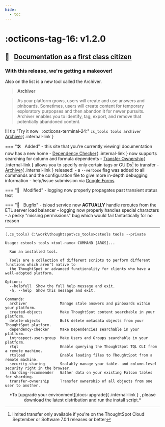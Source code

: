 ```yaml
---
hide:
  - toc
---
```


# :octicons-tag-16: v1.2.0
## :scroll: &nbsp; [Documentation as a first class citizen][gh-release]

### With this release, we're getting a makeover!

Also on the list is a new tool called the Archiver.

> __Archiver__

> As your platform grows, users will create and use answers and pinboards. Sometimes, users will
  create content for temporary exploratory purpopses and then abandon it for newer pursuits. Archiver
  enables you to identify, tag, export, and remove that potentially abandoned content.

!!! tip "Try it now &nbsp; :octicons-terminal-24:"
    `cs_tools tools archiver` [Archiver][docs-archiver]{ .internal-link }

=== ":hammer_and_wrench: &nbsp; Added"
    - this site that you're currently viewing! documentation now has a new home
    - [Dependency Checker][docs-depchecker]{ .internal-link } now supports searching for column and formula dependents
    - [Transfer Ownership][docs-transfer-owner]{ .internal-link } allows you to specify only certain tags or GUIDs[^1] to transfer
    - [Archiver][docs-archiver]{ .internal-link } released!
    - a `--verbose` flag was added to all commands and the configuration file to give more in-depth debugging information
    - help/issue submission via [Google Forms][help]


=== ":wrench: &nbsp; Modified"
    - logging now properly propagates past transient status text

=== ":bug: &nbsp; Bugfix"
    - tsload service now __ACTUALLY__ handle reroutes from the ETL server load balancer
    - logging now properly handles special characters
    - a pesky "missing permissions" bug which would fail fantastically for no reason

---

```console
(.cs_tools) C:\work\thoughtspot\cs_tools>cstools tools --private

Usage: cstools tools <tool-name> COMMAND [ARGS]...

  Run an installed tool.

  Tools are a collection of different scripts to perform different functions which aren't native to
  the ThoughtSpot or advanced functionality for clients who have a well-adopted platform.

Options:
  --helpfull  Show the full help message and exit.
  -h, --help  Show this message and exit.

Commands:
  archiver               Manage stale answers and pinboards within your platform.
  created-objects        Make ThoughtSpot content searchable in your platform.
  delete-objects         Bulk delete metadata objects from your ThoughtSpot platform.
  dependency-checker     Make Dependencies searchable in your platform.
  introspect-user-group  Make Users and Groups searchable in your platform.
  rtql                   Enable querying the ThoughtSpot TQL CLI from a remote machine.
  rtsload                Enable loading files to ThoughtSpot from a remote machine.
  security-sharing       Scalably manage your table- and column-level security right in the browser.
  sharding-recommender   Gather data on your existing Falcon tables for sharding.
  transfer-ownership     Transfer ownership of all objects from one user to another.
```

<center>*To [upgrade your environment][docs-upgrade]{ .internal-link } , please download
the latest distribution and run the install script.*</center>

[^1]:
    limited transfer only available if you're on the ThoughtSpot Cloud September or Software 7.0.1 releases or better

[gh-release]: https://github.com/thoughtspot/cs_tools/releases/tag/v1.2.0
[contrib-boonhapus]: https://github.com/boonhapus
[docs-upgrade]: ../../how-to/install-upgrade-cs-tools
[docs-archiver]: ../../cs-tools/archiver
[docs-depchecker]: ../../cs-tools/dependency-checker
[docs-transfer-owner]: ../../cs-tools/transfer-ownership
[help]: https://forms.gle/sh6hyBSS2mnrwWCa9
